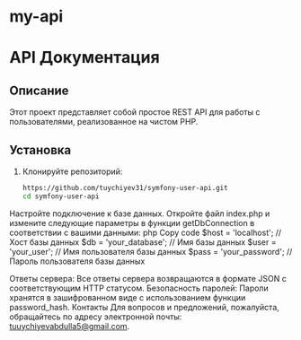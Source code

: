 # my-api

# API Документация

## Описание
Этот проект представляет собой простое REST API для работы с пользователями, реализованное на чистом PHP. 

## Установка
1. Клонируйте репозиторий:
   ```bash
   https://github.com/tuychiyev31/symfony-user-api.git
   cd symfony-user-api


Настройте подключение к базе данных. Откройте файл index.php и измените следующие параметры в функции getDbConnection в соответствии с вашими данными:
php
Copy code
$host = 'localhost'; // Хост базы данных
$db = 'your_database'; // Имя базы данных
$user = 'your_user'; // Имя пользователя базы данных
$pass = 'your_password'; // Пароль пользователя базы данных

Ответы сервера: Все ответы сервера возвращаются в формате JSON с соответствующим HTTP статусом.
Безопасность паролей: Пароли хранятся в зашифрованном виде с использованием функции password_hash.
Контакты
Для вопросов и предложений, пожалуйста, обращайтесь по адресу электронной почты: tuuychiyevabdulla5@gmail.com.

